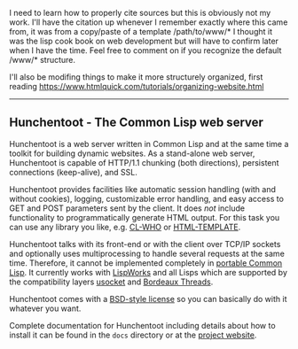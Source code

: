 I need to learn how to properly cite sources but this is obviously not my work. I'll have the citation up whenever I remember exactly where this came from, it was from a copy/paste of a template /path/to/www/* I thought it was the lisp cook book on web development but will have to confirm later when I have the time. Feel free to comment on if you recognize the default /www/* structure.

I'll also be modifing things to make it more structurely organized, first reading https://www.htmlquick.com/tutorials/organizing-website.html

----------------------------------------
Hunchentoot - The Common Lisp web server
----------------------------------------

Hunchentoot is a web server written in Common Lisp and at the same
time a toolkit for building dynamic websites.  As a stand-alone web
server, Hunchentoot is capable of HTTP/1.1 chunking (both directions),
persistent connections (keep-alive), and SSL.

Hunchentoot provides facilities like automatic session handling (with
and without cookies), logging, customizable error handling, and easy
access to GET and POST parameters sent by the client. It does *not*
include functionality to programmatically generate HTML output. For
this task you can use any library you like,
e.g. [CL-WHO](https://github.com/edicl/cl-who/) or
[HTML-TEMPLATE](https://github.com/edicl/html-template/).

Hunchentoot talks with its front-end or with the client over TCP/IP
sockets and optionally uses multiprocessing to handle several requests
at the same time.  Therefore, it cannot be implemented completely in
[portable Common
Lisp](http://www.lispworks.com/documentation/HyperSpec/Front/index.htm).
It currently works with [LispWorks](http://www.lispworks.com/) and all
Lisps which are supported by the compatibility layers
[usocket](http://common-lisp.net/project/usocket/) and [Bordeaux
Threads](http://common-lisp.net/project/bordeaux-threads/).

Hunchentoot comes with a [BSD-style
license](http://www.opensource.org/licenses/bsd-license.php) so you
can basically do with it whatever you want.

Complete documentation for Hunchentoot including details about how to
install it can be found in the `docs` directory or at the [project
website](https://edicl.github.io/hunchentoot/).
